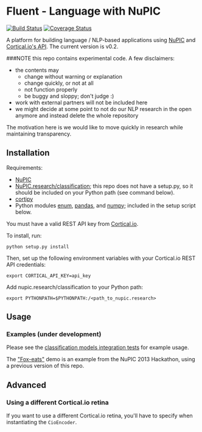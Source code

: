# Fluent - Language with NuPIC

[![Build Status](https://travis-ci.org/numenta/nupic.fluent.svg?branch=master)](https://travis-ci.org/numenta/nupic.fluent) [![Coverage Status](https://coveralls.io/repos/numenta/nupic.fluent/badge.png?branch=master)](https://coveralls.io/r/numenta/nupic.fluent?branch=master)

A platform for building language / NLP-based applications using [NuPIC](https://github.com/numenta/nupic) and [Cortical.io's API](http://www.cortical.io/developers.html). The current version is v0.2.

###NOTE this repo contains experimental code. A few disclaimers:

- the contents may
    - change without warning or explanation
    - change quickly, or not at all
    - not function properly
    - be buggy and sloppy; don't judge :)
- work with external partners will not be included here
- we might decide at some point to not do our NLP research in the open anymore and instead delete the whole repository

The motivation here is we would like to move quickly in research while maintaining transparency.

## Installation

Requirements:

- [NuPIC](https://github.com/numenta/nupic)
- [NuPIC.research/classification](https://github.com/numenta/nupic.research/tree/master/classification); this repo does not have a setup.py, so it should be included on your Python path (see command below).
- [cortipy](https://github.com/numenta/cortipy)
- Python modules [enum](https://pypi.python.org/pypi/enum34), [pandas](http://pandas.pydata.org/), and [numpy](http://www.numpy.org/); included in the setup script below.

You must have a valid REST API key from [Cortical.io](http://www.cortical.io/developers.html).

To install, run:

    python setup.py install

Then, set up the following environment variables with your Cortical.io REST API credentials:

    export CORTICAL_API_KEY=api_key

Add nupic.research/classification to your Python path:

	export PYTHONPATH=$PYTHONPATH:/<path_to_nupic.research>

## Usage

### Examples (under development)

Please see the [classification models integration tests](https://github.com/numenta/nupic.fluent/blob/master/tests/integration/classification_models_validation_test.py) for example usage.

The ["Fox-eats"](https://www.youtube.com/watch?v=X4XjYXFRIAQ&start=7084) demo is an example from the NuPIC 2013 Hackathon, using a previous version of this repo.

## Advanced

### Using a different Cortical.io retina

If you want to use a different Cortical.io retina, you'll have to specify when instantiating the `CioEncoder`.
